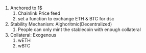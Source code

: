 1. Anchored to 1$
   1. Chainlink Price feed
   2. set a function to exchange ETH & BTC for dsc
2. Stability Mechanism: Alghoritmic(Decentralized)
   1. People can only mint the stablecoin with enough collateral
3. Collateral: Exogenous
   1. wETH
   2. wBTC

